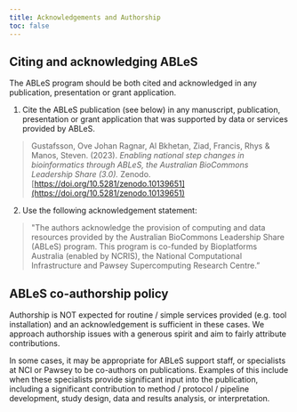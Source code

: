 ```yaml
---
title: Acknowledgements and Authorship
toc: false
---
```


## Citing and acknowledging ABLeS

The ABLeS program should be both cited and acknowledged in any publication, presentation or grant application. 

1. Cite the ABLeS publication (see below) in any manuscript, publication, presentation or grant application that was supported by data or services provided by ABLeS.
> Gustafsson, Ove Johan Ragnar, Al Bkhetan, Ziad, Francis, Rhys & Manos, Steven. (2023). *Enabling national step changes in bioinformatics through ABLeS, the Australian BioCommons Leadership Share (3.0).* Zenodo. [https://doi.org/10.5281/zenodo.10139651](https://doi.org/10.5281/zenodo.10139651)


2. Use the following acknowledgement statement:
>"The authors acknowledge the provision of computing and data resources provided by the Australian BioCommons Leadership Share (ABLeS) program. This program is co-funded by Bioplatforms Australia (enabled by NCRIS), the National Computational Infrastructure and Pawsey Supercomputing Research Centre.”

## ABLeS co-authorship policy

Authorship is NOT expected for routine / simple services provided (e.g. tool installation) and an acknowledgement is sufficient in these cases. We approach authorship issues with a generous spirit and aim to fairly attribute contributions.

In some cases, it may be appropriate for ABLeS support staff, or specialists at NCI or Pawsey to be co-authors on publications. Examples of this include when these specialists provide significant input into the publication, including a significant contribution to method / protocol / pipeline development, study design, data and results analysis, or interpretation.

